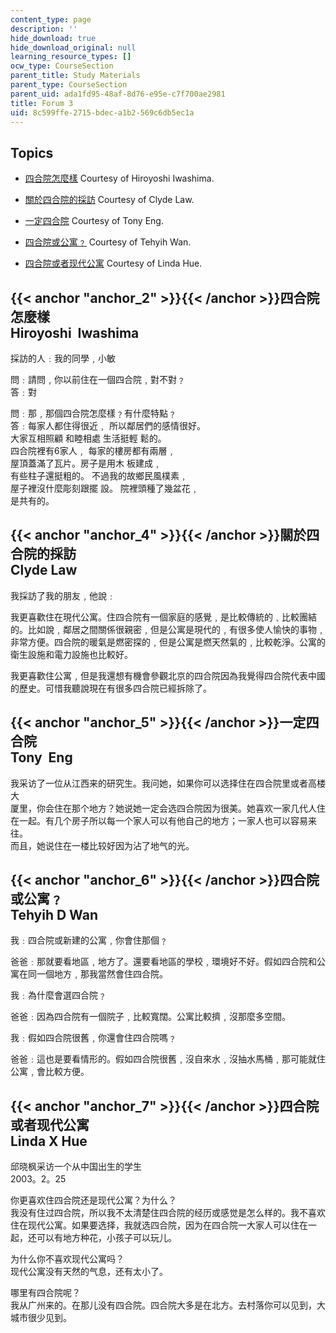 ```yaml
---
content_type: page
description: ''
hide_download: true
hide_download_original: null
learning_resource_types: []
ocw_type: CourseSection
parent_title: Study Materials
parent_type: CourseSection
parent_uid: ada1fd95-48af-8d76-e95e-c7f700ae2981
title: Forum 3
uid: 8c599ffe-2715-bdec-a1b2-569c6db5ec1a
---
```


Topics
------

*   [四合院怎麼樣](#anchor_2) Courtesy of Hiroyoshi Iwashima.  
    
*   [關於四合院的採訪](#anchor_4) Courtesy of Clyde Law.  
    
*   [一定四合院](#anchor_5) Courtesy of Tony Eng.  
    
*   [四合院或公寓﹖](#anchor_6) Courtesy of Tehyih Wan.  
    
*   [四合院或者现代公寓](#anchor_7) Courtesy of Linda Hue.  
    

{{< anchor "anchor_2" >}}{{< /anchor >}}四合院怎麼樣  
Hiroyoshi  Iwashima
--------------------------------------------------------------------

採訪的人﹕我的同學﹐小敏  
  
問﹕請問﹐你以前住在一個四合院﹐對不對﹖  
答﹕對  
  
問﹕那﹐那個四合院怎麼樣﹖有什麼特點﹖  
答﹕每家人都住得很近﹐ 所以鄰居們的感情很好。  
大家互相照顧 和睦相處 生活挺輕 鬆的。  
四合院裡有6家人﹐ 每家的樓房都有兩層﹐  
屋頂蓋滿了瓦片。房子是用木 板建成﹐  
有些柱子還挺粗的。 不過我的故鄉民風樸素﹐  
屋子裡沒什麼彫刻跟擺 設。 院裡頭種了幾盆花﹐  
是共有的。

{{< anchor "anchor_4" >}}{{< /anchor >}}關於四合院的採訪  
Clyde Law
------------------------------------------------------------

我採訪了我的朋友﹐他說﹕  
  
我更喜歡住在現代公寓。住四合院有一個家庭的感覺﹐是比較傳統的﹑比較團結的。比如說﹐鄰居之間關係很親密﹐但是公寓是現代的﹐有很多使人愉快的事物﹐非常方便。四合院的暖氣是燃密探的﹐但是公寓是燃天然氣的﹐比較乾淨。公寓的衛生設施和電力設施也比較好。  
  
我更喜歡住公寓﹐但是我還想有機會參觀北京的四合院因為我覺得四合院代表中國的歷史。可惜我聽說現在有很多四合院已經拆除了。

{{< anchor "anchor_5" >}}{{< /anchor >}}一定四合院  
Tony  Eng
---------------------------------------------------------

我采访了一位从江西来的研究生。我问她，如果你可以选择住在四合院里或者高楼大  
厦里，你会住在那个地方？她说她一定会选四合院因为很美。她喜欢一家几代人住  
在一起。有几个房子所以每一个家人可以有他自己的地方；一家人也可以容易来往。  
而且，她说住在一楼比较好因为沾了地气的光。

{{< anchor "anchor_6" >}}{{< /anchor >}}四合院或公寓﹖   
Tehyih D Wan
---------------------------------------------------------------

我﹕四合院或新建的公寓﹐你會住那個﹖  
  
爸爸﹕那就要看地區﹐地方了。還要看地區的學校﹐環境好不好。假如四合院和公寓在同一個地方﹐那我當然會住四合院。  
  
我﹕為什麼會選四合院﹖  
  
爸爸﹕因為四合院有一個院子﹐比較寬闊。公寓比較擠﹐沒那麼多空間。  
  
我﹕假如四合院很舊﹐你還會住四合院嗎﹖  
  
爸爸﹕這也是要看情形的。假如四合院很舊﹐沒自來水﹐沒抽水馬桶﹐那可能就住公寓﹐會比較方便。

{{< anchor "anchor_7" >}}{{< /anchor >}}四合院或者现代公寓  
Linda X Hue
---------------------------------------------------------------

邱晓枫采访一个从中国出生的学生  
2003。2。25  
  
你更喜欢住四合院还是现代公寓？为什么？  
我没有住过四合院，所以我不太清楚住四合院的经历或感觉是怎么样的。我不喜欢住在现代公寓。如果要选择，我就选四合院，因为在四合院一大家人可以住在一起，还可以有地方种花，小孩子可以玩儿。  
  
为什么你不喜欢现代公寓吗？  
现代公寓没有天然的气息，还有太小了。  
  
哪里有四合院呢？  
我从广州来的。在那儿没有四合院。四合院大多是在北方。去村落你可以见到，大城市很少见到。